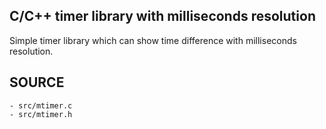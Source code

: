 ## C/C++ timer library with milliseconds resolution

Simple timer library which can show time difference with milliseconds resolution.

## SOURCE

    - src/mtimer.c
    - src/mtimer.h



